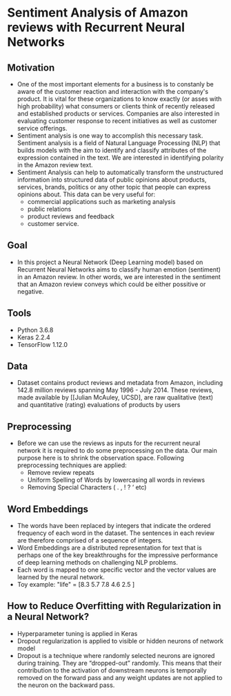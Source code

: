 
# Sentiment Analysis of Amazon reviews with Recurrent Neural Networks
## Motivation
- One of the most important elements for a business is to constanly be aware of the customer reaction and interaction with the company's product. It is vital for these organizations to know exactly (or asses with high probability) what consumers or clients think of recently released and established products or services. Companies are also interested in evaluating customer response to recent initiatives as well as customer service offerings.
- Sentiment analysis is one way to accomplish this necessary task. Sentiment analysis is a field of Natural Language Processing (NLP) that builds models with the aim to identify and classify attributes of the expression contained in the text. We are interested in identifying polarity in the Amazon review text.
- Sentiment Analysis can help to automatically transform the unstructured information into structured data of public opinions about products, services, brands, politics or any other topic that people can express opinions about. This data can be very useful for:
    - commercial applications such as marketing analysis
    - public relations
    - product reviews and feedback
    - customer service.

## Goal
- In this project a Neural Network (Deep Learning model) based on Recurrent Neural Networks aims to classify human emotion (sentiment) in an Amazon review. In other words, we are interested in the sentiment that an Amazon review conveys which could be either possitive or negative.


## Tools
  - Python 3.6.8
  - Keras 2.2.4
  - TensorFlow 1.12.0


## Data
- Dataset contains product reviews and metadata from Amazon, including 142.8 million reviews spanning May 1996 - July 2014. These reviews, made available by \[[Julian McAuley, UCSD], are raw qualitative (text) and quantitative (rating) evaluations of products by users

## Preprocessing
- Before we can use the reviews as inputs for the recurrent neural network it is required to do some preprocessing on the data. Our main purpose here is to shrink the observation space. Following preprocessing techniques are applied:
    - Remove review repeats
    - Uniform Spelling of Words by lowercasing all words in reviews
    - Removing Special Characters ( . , ! ? ‘ etc) 

## Word Embeddings
- The words have been replaced by integers that indicate the ordered frequency of each word in the dataset. The sentences in each review are therefore comprised of a sequence of integers.
- Word Embeddings are a distributed representation for text that is perhaps one of the key breakthroughs for the impressive performance of deep learning methods on challenging NLP problems.
- Each word is mapped to one specific vector and the vector values are learned by the neural network.
- Toy example:
"life" = [8.3 5.7 7.8 4.6 2.5 ]

## How to Reduce Overfitting with Regularization in a Neural Network?
- Hyperparameter tuning is applied in Keras
- Dropout regularization is applied to visible or hidden neurons of network model
- Dropout is a technique where randomly selected neurons are ignored during training. They are “dropped-out” randomly. This means that their contribution to the activation of downstream neurons is temporally removed on the forward pass and any weight updates are not applied to the neuron on the backward pass.







